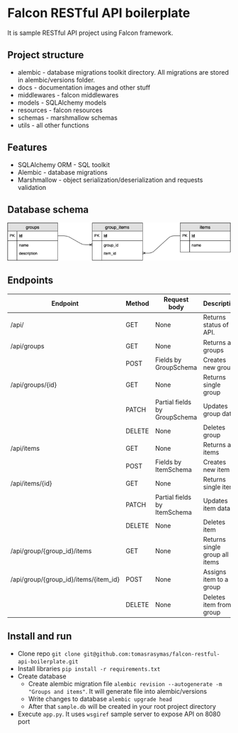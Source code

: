 # Falcon RESTful API boilerplate

It is sample RESTful API project using Falcon framework. 

## Project structure
* alembic - database migrations toolkit directory. All migrations are stored in alembic/versions folder.
* docs - documentation images and other stuff
* middlewares - falcon middlewares
* models - SQLAlchemy models
* resources - falcon resources
* schemas - marshmallow schemas
* utils - all other functions

## Features
* SQLAlchemy ORM - SQL toolkit
* Alembic - database migrations
* Marshmallow - object serialization/deserialization and requests validation

## Database schema
![alt text](docs/db_schema.png "DB schema")

## Endpoints
| Endpoint  	| Method  	| Request body  	| Description |
|---	|---	|---	|---	|
| /api/  	| GET  	| None  	| Returns status of an API.   	|
| /api/groups  	| GET  	| None  	| Returns all groups  	|
|   	| POST  	| Fields by GroupSchema  	| Creates new group  	|
| /api/groups/{id}  	| GET  	| None  	| Returns single group  	|
|   	| PATCH  	| Partial fields by GroupSchema  	| Updates group data  	|
|   	| DELETE  	| None  	| Deletes group  	|
| /api/items  	| GET  	| None  	| Returns all items  	|
|   	| POST  	| Fields by ItemSchema  	| Creates new item  	|
| /api/items/{id}  	| GET  	| None  	| Returns single item  	|
|   	| PATCH  	| Partial fields by ItemSchema  	| Updates item data  	|
|   	| DELETE  	| None  	| Deletes item  	|
| /api/group/{group_id}/items  	| GET  	| None  	| Returns single group all items  	|
| /api/group/{group_id}/items/{item_id}  	| POST  	| None  	| Assigns item to a group  	|
|    	| DELETE  	| None  	| Deletes item from a group  	|

## Install and run
* Clone repo `git clone git@github.com:tomasrasymas/falcon-restful-api-boilerplate.git`
* Install libraries `pip install -r requirements.txt`
* Create database
    * Create alembic migration file `alembic revision --autogenerate -m "Groups and items"`. It will generate file into alembic/versions
    * Write changes to database `alembic upgrade head`
    * After that `sample.db` will be created in your root project directory
* Execute `app.py`. It uses `wsgiref` sample server to expose API on 8080 port